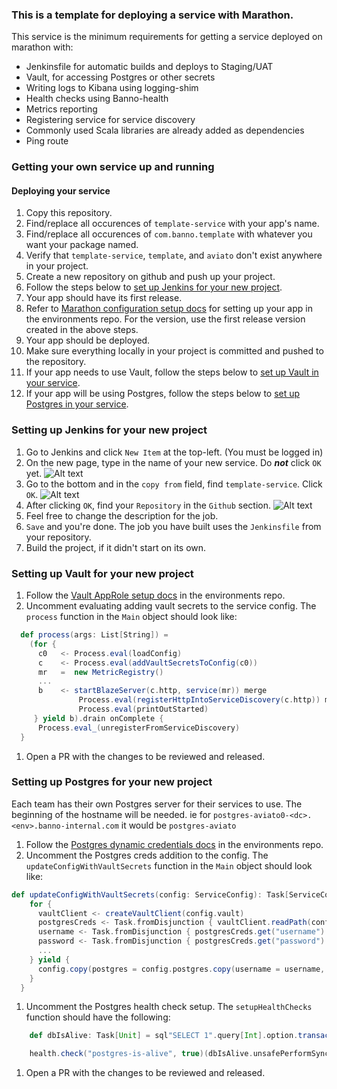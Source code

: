 ### This is a template for deploying a service with Marathon.

This service is the minimum requirements for getting a service deployed on marathon with:
- Jenkinsfile for automatic builds and deploys to Staging/UAT
- Vault, for accessing Postgres or other secrets
- Writing logs to Kibana using logging-shim
- Health checks using Banno-health
- Metrics reporting
- Registering service for service discovery
- Commonly used Scala libraries are already added as dependencies
- Ping route

### Getting your own service up and running

#### Deploying your service

1. Copy this repository.
1. Find/replace all occurences of `template-service` with your app's name.
1. Find/replace all occurences of `com.banno.template` with whatever you want your package named.
1. Verify that `template-service`, `template`, and `aviato` don't exist anywhere in your project.
1. Create a new repository on github and push up your project.
1. Follow the steps below to [set up Jenkins for your new project](#setting-up-jenkins-for-your-new-project).
1. Your app should have its first release.
1. Refer to [Marathon configuration setup docs](https://github.com/Banno/environments/blob/master/docs/marathon-app-setup.md) for setting up your app in the environments repo. For the version, use the first release version created in the above steps.
1. Your app should be deployed.
1. Make sure everything locally in your project is committed and pushed to the repository.
1. If your app needs to use Vault, follow the steps below to [set up Vault in your service](#setting-up-vault-for-your-new-project).
1. If your app will be using Postgres, follow the steps below to [set up Postgres in your service](#setting-up-postgres-for-your-new-project).

### Setting up Jenkins for your new project

1. Go to Jenkins and click `New Item` at the top-left. (You must be logged in)
1. On the new page, type in the name of your new service. Do **_not_** click `OK` yet.
![Alt text](https://user-images.githubusercontent.com/3231194/27773261-5332a966-5f3b-11e7-8a51-aea095c9d1c8.png)
1. Go to the bottom and in the `copy from` field, find `template-service`. Click `OK`.
![Alt text](https://user-images.githubusercontent.com/3231194/27773262-533d2594-5f3b-11e7-9b48-e8fc755455e8.png)
1. After clicking `OK`, find your `Repository` in the `Github` section.
![Alt text](https://user-images.githubusercontent.com/3231194/27773258-53307bb4-5f3b-11e7-86d7-c320382ec358.png)
1. Feel free to change the description for the job.
1. `Save` and you're done. The job you have built uses the `Jenkinsfile` from your repository.
1. Build the project, if it didn't start on its own.

### Setting up Vault for your new project

1. Follow the [Vault AppRole setup docs](https://github.com/Banno/environments/blob/master/docs/vault-app-setup.md) in the environments repo.
1. Uncomment evaluating adding vault secrets to the service config. The `process` function in the `Main` object should look like:

``` scala
  def process(args: List[String]) =
    (for {
      c0   <- Process.eval(loadConfig)
      c    <- Process.eval(addVaultSecretsToConfig(c0))
      mr   =  new MetricRegistry()
      ...
      b    <- startBlazeServer(c.http, service(mr)) merge
               Process.eval(registerHttpIntoServiceDiscovery(c.http)) merge
               Process.eval(printOutStarted)
     } yield b).drain onComplete {
      Process.eval_(unregisterFromServiceDiscovery)
  }
```

1. Open a PR with the changes to be reviewed and released.

### Setting up Postgres for your new project

Each team has their own Postgres server for their services to use. The beginning of the hostname will be needed. ie for `postgres-aviato0-<dc>.<env>.banno-internal.com` it would be `postgres-aviato`

1. Follow the [Postgres dynamic credentials docs](https://github.com/Banno/environments/blob/master/docs/dynamic-postgres-creds.md) in the environments repo.
1. Uncomment the Postgres creds addition to the config. The `updateConfigWithVaultSecrets` function in the `Main` object should look like:

``` scala
def updateConfigWithVaultSecrets(config: ServiceConfig): Task[ServiceConfig] = {
    for {
      vaultClient <- createVaultClient(config.vault)
      postgresCreds <- Task.fromDisjunction { vaultClient.readPath(config.vault.postgresCredsPath).toDisjunction }
      username <- Task.fromDisjunction { postgresCreds.get("username") \/> NoPostgresUsername }
      password <- Task.fromDisjunction { postgresCreds.get("password") \/> NoPostgresPassword }
      ...
    } yield {
      config.copy(postgres = config.postgres.copy(username = username, password = password))
    }
  }
```
1. Uncomment the Postgres health check setup. The `setupHealthChecks` function should have the following:

``` scala
    def dbIsAlive: Task[Unit] = sql"SELECT 1".query[Int].option.transact(transactor).void

    health.check("postgres-is-alive", true)(dbIsAlive.unsafePerformSync)
```
1. Open a PR with the changes to be reviewed and released.
